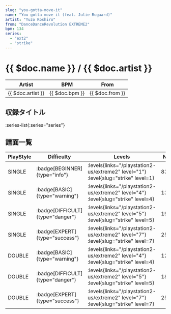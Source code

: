 ```yaml
---
slug: "you-gotta-move-it"
name: "You gotta move it (feat. Julie Rugaard)"
artist: "Yuzo Koshiro"
from: "DanceDanceRevolution EXTREME2"
bpm: 134
series:
  - "ext2"
  - "strike"
---
```


# {{ $doc.name }} / {{ $doc.artist }}

|Artist|BPM|From|
|------|---|----|
|{{ $doc.artist }}|{{ $doc.bpm }}|{{ $doc.from }}|

## 収録タイトル

:series-list{:series="series"}

## 譜面一覧

|PlayStyle|Difficulty|Levels|Notes|Movie|
|---------|----------|------|-----|-----|
|SINGLE| :badge[BEGINNER]{type="info"}| :levels{links="/playstation2-us/extreme2" level="1"} :level{slug="strike" level=1}|83/1||
|SINGLE| :badge[BASIC]{type="warning"}| :levels{links="/playstation2-us/extreme2" level="4"} :level{slug="strike" level=4}|134/20||
|SINGLE| :badge[DIFFICULT]{type="danger"}| :levels{links="/playstation2-us/extreme2" level="5"} :level{slug="strike" level=5}|192/25||
|SINGLE| :badge[EXPERT]{type="success"}| :levels{links="/playstation2-us/extreme2" level="7"} :level{slug="strike" level=7}|253/12||
|DOUBLE| :badge[BASIC]{type="warning"}| :levels{links="/playstation2-us/extreme2" level="4"} :level{slug="strike" level=4}|128/22||
|DOUBLE| :badge[DIFFICULT]{type="danger"}| :levels{links="/playstation2-us/extreme2" level="5"} :level{slug="strike" level=5}|182/21||
|DOUBLE| :badge[EXPERT]{type="success"}| :levels{links="/playstation2-us/extreme2" level="7"} :level{slug="strike" level=7}|257/17||
